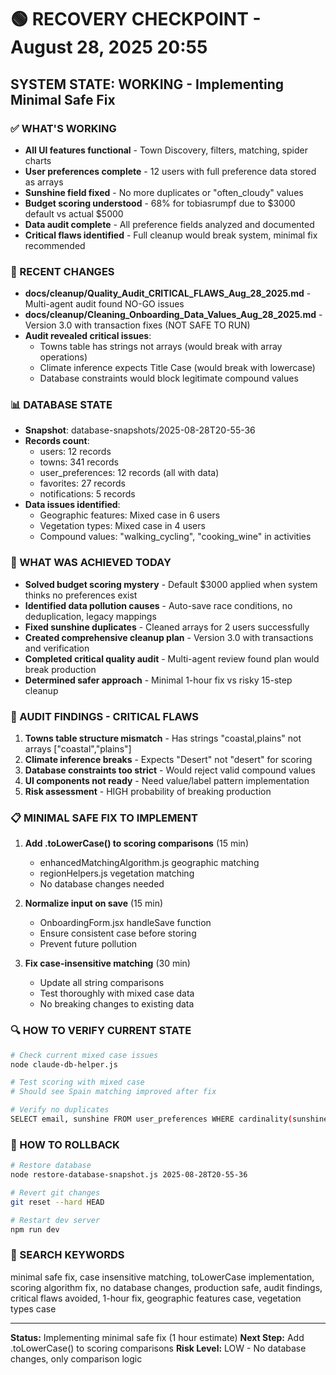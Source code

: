 # 🟢 RECOVERY CHECKPOINT - August 28, 2025 20:55
## SYSTEM STATE: WORKING - Implementing Minimal Safe Fix

### ✅ WHAT'S WORKING
- **All UI features functional** - Town Discovery, filters, matching, spider charts
- **User preferences complete** - 12 users with full preference data stored as arrays
- **Sunshine field fixed** - No more duplicates or "often_cloudy" values
- **Budget scoring understood** - 68% for tobiasrumpf due to $3000 default vs actual $5000
- **Data audit complete** - All preference fields analyzed and documented
- **Critical flaws identified** - Full cleanup would break system, minimal fix recommended

### 🔧 RECENT CHANGES
- **docs/cleanup/Quality_Audit_CRITICAL_FLAWS_Aug_28_2025.md** - Multi-agent audit found NO-GO issues
- **docs/cleanup/Cleaning_Onboarding_Data_Values_Aug_28_2025.md** - Version 3.0 with transaction fixes (NOT SAFE TO RUN)
- **Audit revealed critical issues**:
  - Towns table has strings not arrays (would break with array operations)
  - Climate inference expects Title Case (would break with lowercase)
  - Database constraints would block legitimate compound values

### 📊 DATABASE STATE  
- **Snapshot**: database-snapshots/2025-08-28T20-55-36
- **Records count**:
  - users: 12 records
  - towns: 341 records  
  - user_preferences: 12 records (all with data)
  - favorites: 27 records
  - notifications: 5 records
- **Data issues identified**:
  - Geographic features: Mixed case in 6 users
  - Vegetation types: Mixed case in 4 users
  - Compound values: "walking_cycling", "cooking_wine" in activities

### 🎯 WHAT WAS ACHIEVED TODAY
- **Solved budget scoring mystery** - Default $3000 applied when system thinks no preferences exist
- **Identified data pollution causes** - Auto-save race conditions, no deduplication, legacy mappings
- **Fixed sunshine duplicates** - Cleaned arrays for 2 users successfully
- **Created comprehensive cleanup plan** - Version 3.0 with transactions and verification
- **Completed critical quality audit** - Multi-agent review found plan would break production
- **Determined safer approach** - Minimal 1-hour fix vs risky 15-step cleanup

### 🚨 AUDIT FINDINGS - CRITICAL FLAWS
1. **Towns table structure mismatch** - Has strings "coastal,plains" not arrays ["coastal","plains"]
2. **Climate inference breaks** - Expects "Desert" not "desert" for scoring
3. **Database constraints too strict** - Would reject valid compound values
4. **UI components not ready** - Need value/label pattern implementation
5. **Risk assessment** - HIGH probability of breaking production

### 📋 MINIMAL SAFE FIX TO IMPLEMENT
1. **Add .toLowerCase() to scoring comparisons** (15 min)
   - enhancedMatchingAlgorithm.js geographic matching
   - regionHelpers.js vegetation matching  
   - No database changes needed

2. **Normalize input on save** (15 min)
   - OnboardingForm.jsx handleSave function
   - Ensure consistent case before storing
   - Prevent future pollution

3. **Fix case-insensitive matching** (30 min)
   - Update all string comparisons
   - Test thoroughly with mixed case data
   - No breaking changes to existing data

### 🔍 HOW TO VERIFY CURRENT STATE
```bash
# Check current mixed case issues
node claude-db-helper.js

# Test scoring with mixed case
# Should see Spain matching improved after fix

# Verify no duplicates
SELECT email, sunshine FROM user_preferences WHERE cardinality(sunshine) > 1;
```

### 🔄 HOW TO ROLLBACK
```bash
# Restore database
node restore-database-snapshot.js 2025-08-28T20-55-36

# Revert git changes  
git reset --hard HEAD

# Restart dev server
npm run dev
```

### 🔎 SEARCH KEYWORDS
minimal safe fix, case insensitive matching, toLowerCase implementation, scoring algorithm fix, no database changes, production safe, audit findings, critical flaws avoided, 1-hour fix, geographic features case, vegetation types case

---

**Status:** Implementing minimal safe fix (1 hour estimate)
**Next Step:** Add .toLowerCase() to scoring comparisons
**Risk Level:** LOW - No database changes, only comparison logic